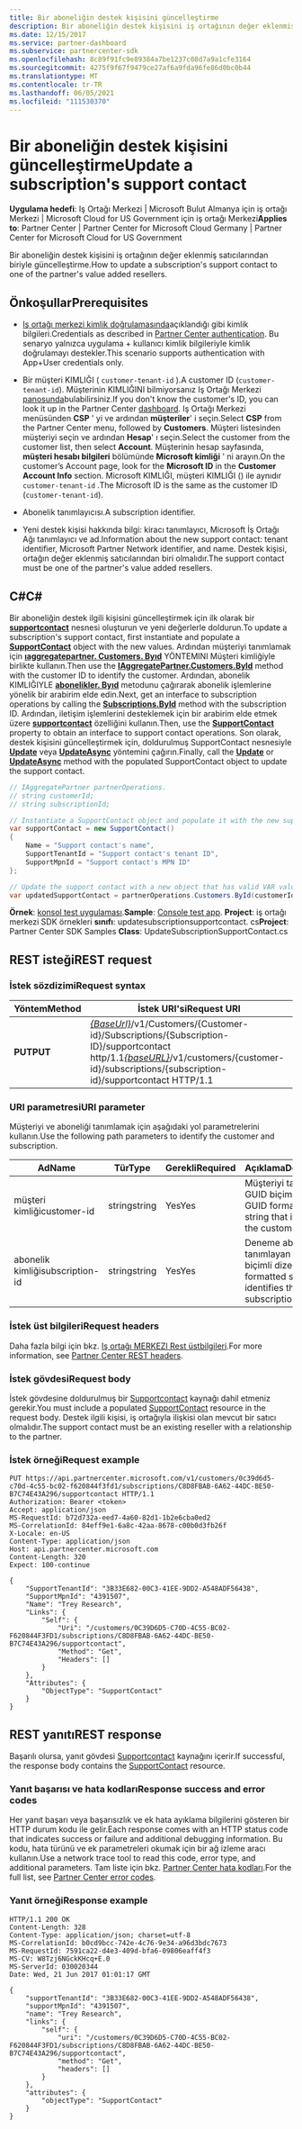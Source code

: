 ```yaml
---
title: Bir aboneliğin destek kişisini güncelleştirme
description: Bir aboneliğin destek kişisini iş ortağının değer eklenmiş satıcılarından biriyle güncelleştirme.
ms.date: 12/15/2017
ms.service: partner-dashboard
ms.subservice: partnercenter-sdk
ms.openlocfilehash: 8c89f91fc9e89384a7be1237c08d7a9a1cfe3164
ms.sourcegitcommit: 4275f9f67f9479ce27af6a9fda96fe86d0bc0b44
ms.translationtype: MT
ms.contentlocale: tr-TR
ms.lasthandoff: 06/05/2021
ms.locfileid: "111530370"
---
```

# <a name="update-a-subscriptions-support-contact"></a><span data-ttu-id="4bb73-103">Bir aboneliğin destek kişisini güncelleştirme</span><span class="sxs-lookup"><span data-stu-id="4bb73-103">Update a subscription's support contact</span></span>

<span data-ttu-id="4bb73-104">**Uygulama hedefi**: Iş Ortağı Merkezi | Microsoft Bulut Almanya için iş ortağı Merkezi | Microsoft Cloud for US Government için iş ortağı Merkezi</span><span class="sxs-lookup"><span data-stu-id="4bb73-104">**Applies to**: Partner Center | Partner Center for Microsoft Cloud Germany | Partner Center for Microsoft Cloud for US Government</span></span>

<span data-ttu-id="4bb73-105">Bir aboneliğin destek kişisini iş ortağının değer eklenmiş satıcılarından biriyle güncelleştirme.</span><span class="sxs-lookup"><span data-stu-id="4bb73-105">How to update a subscription's support contact to one of the partner's value added resellers.</span></span>

## <a name="prerequisites"></a><span data-ttu-id="4bb73-106">Önkoşullar</span><span class="sxs-lookup"><span data-stu-id="4bb73-106">Prerequisites</span></span>

- <span data-ttu-id="4bb73-107">[Iş ortağı merkezi kimlik doğrulamasında](partner-center-authentication.md)açıklandığı gibi kimlik bilgileri.</span><span class="sxs-lookup"><span data-stu-id="4bb73-107">Credentials as described in [Partner Center authentication](partner-center-authentication.md).</span></span> <span data-ttu-id="4bb73-108">Bu senaryo yalnızca uygulama + kullanıcı kimlik bilgileriyle kimlik doğrulamayı destekler.</span><span class="sxs-lookup"><span data-stu-id="4bb73-108">This scenario supports authentication with App+User credentials only.</span></span>

- <span data-ttu-id="4bb73-109">Bir müşteri KIMLIĞI ( `customer-tenant-id` ).</span><span class="sxs-lookup"><span data-stu-id="4bb73-109">A customer ID (`customer-tenant-id`).</span></span> <span data-ttu-id="4bb73-110">Müşterinin KIMLIĞINI bilmiyorsanız Iş Ortağı Merkezi [panosunda](https://partner.microsoft.com/dashboard)bulabilirsiniz.</span><span class="sxs-lookup"><span data-stu-id="4bb73-110">If you don't know the customer's ID, you can look it up in the Partner Center [dashboard](https://partner.microsoft.com/dashboard).</span></span> <span data-ttu-id="4bb73-111">Iş Ortağı Merkezi menüsünden **CSP** ' yi ve ardından **müşteriler**' i seçin.</span><span class="sxs-lookup"><span data-stu-id="4bb73-111">Select **CSP** from the Partner Center menu, followed by **Customers**.</span></span> <span data-ttu-id="4bb73-112">Müşteri listesinden müşteriyi seçin ve ardından **Hesap**' ı seçin.</span><span class="sxs-lookup"><span data-stu-id="4bb73-112">Select the customer from the customer list, then select **Account**.</span></span> <span data-ttu-id="4bb73-113">Müşterinin hesap sayfasında, **müşteri hesabı bilgileri** bölümünde **Microsoft kimliği** ' ni arayın.</span><span class="sxs-lookup"><span data-stu-id="4bb73-113">On the customer’s Account page, look for the **Microsoft ID** in the **Customer Account Info** section.</span></span> <span data-ttu-id="4bb73-114">Microsoft KIMLIĞI, müşteri KIMLIĞI () ile aynıdır `customer-tenant-id` .</span><span class="sxs-lookup"><span data-stu-id="4bb73-114">The Microsoft ID is the same as the customer ID  (`customer-tenant-id`).</span></span>

- <span data-ttu-id="4bb73-115">Abonelik tanımlayıcısı.</span><span class="sxs-lookup"><span data-stu-id="4bb73-115">A subscription identifier.</span></span>

- <span data-ttu-id="4bb73-116">Yeni destek kişisi hakkında bilgi: kiracı tanımlayıcı, Microsoft İş Ortağı Ağı tanımlayıcı ve ad.</span><span class="sxs-lookup"><span data-stu-id="4bb73-116">Information about the new support contact: tenant identifier, Microsoft Partner Network identifier, and name.</span></span> <span data-ttu-id="4bb73-117">Destek kişisi, ortağın değer eklenmiş satıcılarından biri olmalıdır.</span><span class="sxs-lookup"><span data-stu-id="4bb73-117">The support contact must be one of the partner's value added resellers.</span></span>

## <a name="c"></a><span data-ttu-id="4bb73-118">C\#</span><span class="sxs-lookup"><span data-stu-id="4bb73-118">C\#</span></span>

<span data-ttu-id="4bb73-119">Bir aboneliğin destek ilgili kişisini güncelleştirmek için ilk olarak bir [**supportcontact**](/dotnet/api/microsoft.store.partnercenter.models.subscriptions.supportcontact) nesnesi oluşturun ve yeni değerlerle doldurun.</span><span class="sxs-lookup"><span data-stu-id="4bb73-119">To update a subscription's support contact, first instantiate and populate a [**SupportContact**](/dotnet/api/microsoft.store.partnercenter.models.subscriptions.supportcontact) object with the new values.</span></span> <span data-ttu-id="4bb73-120">Ardından müşteriyi tanımlamak için [**ıaggregatepartner. Customers. Byıd**](/dotnet/api/microsoft.store.partnercenter.customers.icustomercollection.byid) YÖNTEMINI Müşteri kimliğiyle birlikte kullanın.</span><span class="sxs-lookup"><span data-stu-id="4bb73-120">Then use the [**IAggregatePartner.Customers.ById**](/dotnet/api/microsoft.store.partnercenter.customers.icustomercollection.byid) method with the customer ID to identify the customer.</span></span> <span data-ttu-id="4bb73-121">Ardından, abonelik KIMLIĞIYLE [**abonelikler. Byıd**](/dotnet/api/microsoft.store.partnercenter.customerusers.icustomerusercollection.byid) metodunu çağırarak abonelik işlemlerine yönelik bir arabirim elde edin.</span><span class="sxs-lookup"><span data-stu-id="4bb73-121">Next, get an interface to subscription operations by calling the [**Subscriptions.ById**](/dotnet/api/microsoft.store.partnercenter.customerusers.icustomerusercollection.byid) method with the subscription ID.</span></span> <span data-ttu-id="4bb73-122">Ardından, iletişim işlemlerini desteklemek için bir arabirim elde etmek üzere [**supportcontact**](/dotnet/api/microsoft.store.partnercenter.subscriptions.isubscription.supportcontact) özelliğini kullanın.</span><span class="sxs-lookup"><span data-stu-id="4bb73-122">Then, use the [**SupportContact**](/dotnet/api/microsoft.store.partnercenter.subscriptions.isubscription.supportcontact) property to obtain an interface to support contact operations.</span></span> <span data-ttu-id="4bb73-123">Son olarak, destek kişisini güncelleştirmek için, doldurulmuş SupportContact nesnesiyle [**Update**](/dotnet/api/microsoft.store.partnercenter.subscriptions.isubscriptionsupportcontact.update) veya [**UpdateAsync**](/dotnet/api/microsoft.store.partnercenter.subscriptions.isubscriptionsupportcontact.updateasync) yöntemini çağırın.</span><span class="sxs-lookup"><span data-stu-id="4bb73-123">Finally, call the [**Update**](/dotnet/api/microsoft.store.partnercenter.subscriptions.isubscriptionsupportcontact.update) or [**UpdateAsync**](/dotnet/api/microsoft.store.partnercenter.subscriptions.isubscriptionsupportcontact.updateasync) method with the populated SupportContact object to update the support contact.</span></span>

``` csharp
// IAggregatePartner partnerOperations.
// string customerId;
// string subscriptionId;

// Instantiate a SupportContact object and populate it with the new support contact information.
var supportContact = new SupportContact()
{
    Name = "Support contact's name",
    SupportTenantId = "Support contact's tenant ID",
    SupportMpnId = "Support contact's MPN ID"
};

// Update the support contact with a new object that has valid VAR values.
var updatedSupportContact = partnerOperations.Customers.ById(customerId).Subscriptions.ById(subscriptionID).SupportContact.Update(supportContact);
```

<span data-ttu-id="4bb73-124">**Örnek**: [konsol test uygulaması](console-test-app.md).</span><span class="sxs-lookup"><span data-stu-id="4bb73-124">**Sample**: [Console test app](console-test-app.md).</span></span> <span data-ttu-id="4bb73-125">**Project**: iş ortağı merkezi SDK örnekleri **sınıfı**: updatesubscriptionsupportcontact. cs</span><span class="sxs-lookup"><span data-stu-id="4bb73-125">**Project**: Partner Center SDK Samples **Class**: UpdateSubscriptionSupportContact.cs</span></span>

## <a name="rest-request"></a><span data-ttu-id="4bb73-126">REST isteği</span><span class="sxs-lookup"><span data-stu-id="4bb73-126">REST request</span></span>

### <a name="request-syntax"></a><span data-ttu-id="4bb73-127">İstek sözdizimi</span><span class="sxs-lookup"><span data-stu-id="4bb73-127">Request syntax</span></span>

| <span data-ttu-id="4bb73-128">Yöntem</span><span class="sxs-lookup"><span data-stu-id="4bb73-128">Method</span></span>  | <span data-ttu-id="4bb73-129">İstek URI'si</span><span class="sxs-lookup"><span data-stu-id="4bb73-129">Request URI</span></span>                                                                                                                    |
|---------|--------------------------------------------------------------------------------------------------------------------------------|
| <span data-ttu-id="4bb73-130">**PUT**</span><span class="sxs-lookup"><span data-stu-id="4bb73-130">**PUT**</span></span> | <span data-ttu-id="4bb73-131">[*{BaseUrl}*](partner-center-rest-urls.md)/v1/Customers/{Customer-id}/Subscriptions/{Subscription-ID}/supportcontact http/1.1</span><span class="sxs-lookup"><span data-stu-id="4bb73-131">[*{baseURL}*](partner-center-rest-urls.md)/v1/customers/{customer-id}/subscriptions/{subscription-id}/supportcontact HTTP/1.1</span></span> |

### <a name="uri-parameter"></a><span data-ttu-id="4bb73-132">URI parametresi</span><span class="sxs-lookup"><span data-stu-id="4bb73-132">URI parameter</span></span>

<span data-ttu-id="4bb73-133">Müşteriyi ve aboneliği tanımlamak için aşağıdaki yol parametrelerini kullanın.</span><span class="sxs-lookup"><span data-stu-id="4bb73-133">Use the following path parameters to identify the customer and subscription.</span></span>

| <span data-ttu-id="4bb73-134">Ad</span><span class="sxs-lookup"><span data-stu-id="4bb73-134">Name</span></span>            | <span data-ttu-id="4bb73-135">Tür</span><span class="sxs-lookup"><span data-stu-id="4bb73-135">Type</span></span>   | <span data-ttu-id="4bb73-136">Gerekli</span><span class="sxs-lookup"><span data-stu-id="4bb73-136">Required</span></span> | <span data-ttu-id="4bb73-137">Açıklama</span><span class="sxs-lookup"><span data-stu-id="4bb73-137">Description</span></span>                                                     |
|-----------------|--------|----------|-----------------------------------------------------------------|
| <span data-ttu-id="4bb73-138">müşteri kimliği</span><span class="sxs-lookup"><span data-stu-id="4bb73-138">customer-id</span></span>     | <span data-ttu-id="4bb73-139">string</span><span class="sxs-lookup"><span data-stu-id="4bb73-139">string</span></span> | <span data-ttu-id="4bb73-140">Yes</span><span class="sxs-lookup"><span data-stu-id="4bb73-140">Yes</span></span>      | <span data-ttu-id="4bb73-141">Müşteriyi tanımlayan GUID biçimli dize.</span><span class="sxs-lookup"><span data-stu-id="4bb73-141">A GUID formatted string that identifies the customer.</span></span>           |
| <span data-ttu-id="4bb73-142">abonelik kimliği</span><span class="sxs-lookup"><span data-stu-id="4bb73-142">subscription-id</span></span> | <span data-ttu-id="4bb73-143">string</span><span class="sxs-lookup"><span data-stu-id="4bb73-143">string</span></span> | <span data-ttu-id="4bb73-144">Yes</span><span class="sxs-lookup"><span data-stu-id="4bb73-144">Yes</span></span>      | <span data-ttu-id="4bb73-145">Deneme aboneliğini tanımlayan GUID biçimli dize.</span><span class="sxs-lookup"><span data-stu-id="4bb73-145">A GUID formatted string that identifies the trial subscription.</span></span> |

### <a name="request-headers"></a><span data-ttu-id="4bb73-146">İstek üst bilgileri</span><span class="sxs-lookup"><span data-stu-id="4bb73-146">Request headers</span></span>

<span data-ttu-id="4bb73-147">Daha fazla bilgi için bkz. [Iş ortağı MERKEZI Rest üstbilgileri](headers.md).</span><span class="sxs-lookup"><span data-stu-id="4bb73-147">For more information, see [Partner Center REST headers](headers.md).</span></span>

### <a name="request-body"></a><span data-ttu-id="4bb73-148">İstek gövdesi</span><span class="sxs-lookup"><span data-stu-id="4bb73-148">Request body</span></span>

<span data-ttu-id="4bb73-149">İstek gövdesine doldurulmuş bir [Supportcontact](subscription-resources.md#supportcontact) kaynağı dahil etmeniz gerekir.</span><span class="sxs-lookup"><span data-stu-id="4bb73-149">You must include a populated [SupportContact](subscription-resources.md#supportcontact) resource in the request body.</span></span> <span data-ttu-id="4bb73-150">Destek ilgili kişisi, iş ortağıyla ilişkisi olan mevcut bir satıcı olmalıdır.</span><span class="sxs-lookup"><span data-stu-id="4bb73-150">The support contact must be an existing reseller with a relationship to the partner.</span></span>

### <a name="request-example"></a><span data-ttu-id="4bb73-151">İstek örneği</span><span class="sxs-lookup"><span data-stu-id="4bb73-151">Request example</span></span>

```http
PUT https://api.partnercenter.microsoft.com/v1/customers/0c39d6d5-c70d-4c55-bc02-f620844f3fd1/subscriptions/C8D8FBAB-6A62-44DC-BE50-B7C74E43A296/supportcontact HTTP/1.1
Authorization: Bearer <token>
Accept: application/json
MS-RequestId: b72d732a-eed7-4a60-82d1-1b2e6cba0ed2
MS-CorrelationId: 84eff9e1-6a8c-42aa-8678-c00b0d3fb26f
X-Locale: en-US
Content-Type: application/json
Host: api.partnercenter.microsoft.com
Content-Length: 320
Expect: 100-continue

{
    "SupportTenantId": "3B33E682-00C3-41EE-9DD2-A548ADF56438",
    "SupportMpnId": "4391507",
    "Name": "Trey Research",
    "Links": {
        "Self": {
            "Uri": "/customers/0C39D6D5-C70D-4C55-BC02-F620844F3FD1/subscriptions/C8D8FBAB-6A62-44DC-BE50-B7C74E43A296/supportcontact",
            "Method": "Get",
            "Headers": []
        }
    },
    "Attributes": {
        "ObjectType": "SupportContact"
    }
}
```

## <a name="rest-response"></a><span data-ttu-id="4bb73-152">REST yanıtı</span><span class="sxs-lookup"><span data-stu-id="4bb73-152">REST response</span></span>

<span data-ttu-id="4bb73-153">Başarılı olursa, yanıt gövdesi [Supportcontact](subscription-resources.md#supportcontact) kaynağını içerir.</span><span class="sxs-lookup"><span data-stu-id="4bb73-153">If successful, the response body contains the [SupportContact](subscription-resources.md#supportcontact) resource.</span></span>

### <a name="response-success-and-error-codes"></a><span data-ttu-id="4bb73-154">Yanıt başarısı ve hata kodları</span><span class="sxs-lookup"><span data-stu-id="4bb73-154">Response success and error codes</span></span>

<span data-ttu-id="4bb73-155">Her yanıt başarı veya başarısızlık ve ek hata ayıklama bilgilerini gösteren bir HTTP durum kodu ile gelir.</span><span class="sxs-lookup"><span data-stu-id="4bb73-155">Each response comes with an HTTP status code that indicates success or failure and additional debugging information.</span></span> <span data-ttu-id="4bb73-156">Bu kodu, hata türünü ve ek parametreleri okumak için bir ağ izleme aracı kullanın.</span><span class="sxs-lookup"><span data-stu-id="4bb73-156">Use a network trace tool to read this code, error type, and additional parameters.</span></span> <span data-ttu-id="4bb73-157">Tam liste için bkz. [Partner Center hata kodları](error-codes.md).</span><span class="sxs-lookup"><span data-stu-id="4bb73-157">For the full list, see [Partner Center error codes](error-codes.md).</span></span>

### <a name="response-example"></a><span data-ttu-id="4bb73-158">Yanıt örneği</span><span class="sxs-lookup"><span data-stu-id="4bb73-158">Response example</span></span>

```http
HTTP/1.1 200 OK
Content-Length: 328
Content-Type: application/json; charset=utf-8
MS-CorrelationId: b0cd9bcc-742e-4c76-9e34-a96d3bdc7673
MS-RequestId: 7591ca22-d4e3-409d-bfa6-09806eaff4f3
MS-CV: W8Tzj6NGckKHcq+E.0
MS-ServerId: 030020344
Date: Wed, 21 Jun 2017 01:01:17 GMT

{
    "supportTenantId": "3B33E682-00C3-41EE-9DD2-A548ADF56438",
    "supportMpnId": "4391507",
    "name": "Trey Research",
    "links": {
        "self": {
            "uri": "/customers/0C39D6D5-C70D-4C55-BC02-F620844F3FD1/subscriptions/C8D8FBAB-6A62-44DC-BE50-B7C74E43A296/supportcontact",
            "method": "Get",
            "headers": []
        }
    },
    "attributes": {
        "objectType": "SupportContact"
    }
}
```
